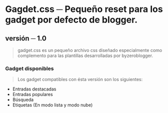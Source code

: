 # Gagdet.css ─ Pequeño reset para los gadget por defecto de blogger.


## versión ─ 1.0

> gadget.css es un pequeño archivo css diseñado especialmente como complemento para las plantillas desarrolladas
por byzeroblogger.

### Gadget disponibles

> Los gadget compatibles con ésta versión son los siguientes:

- Entradas destacadas
- Entradas populares
- Búsqueda
- Etiquetas (En modo lista y modo nube)
